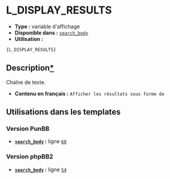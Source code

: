 # L_DISPLAY_RESULTS
* __Type :__ variable d'affichage
* __Disponible dans :__ [`search_body`](../tpl/var/search_body.md)
* __Utilisation :__

```html
{L_DISPLAY_RESULTS}
```

## Description[*](https://fa-tvars.appspot.com/var/L_DISPLAY_RESULTS)
Chaîne de texte.

* __Contenu en français :__ `Afficher les résultats sous forme de`

## Utilisations dans les templates

### Version PunBB
* __[`search_body`](../tpl/var/search_body.md#readme) :__ ligne [`68`](../tpl/src/punbb/search_body.tpl#L68)

### Version phpBB2
* __[`search_body`](../tpl/var/search_body.md#readme) :__ ligne [`54`](../tpl/src/subsilver/search_body.tpl#L54)